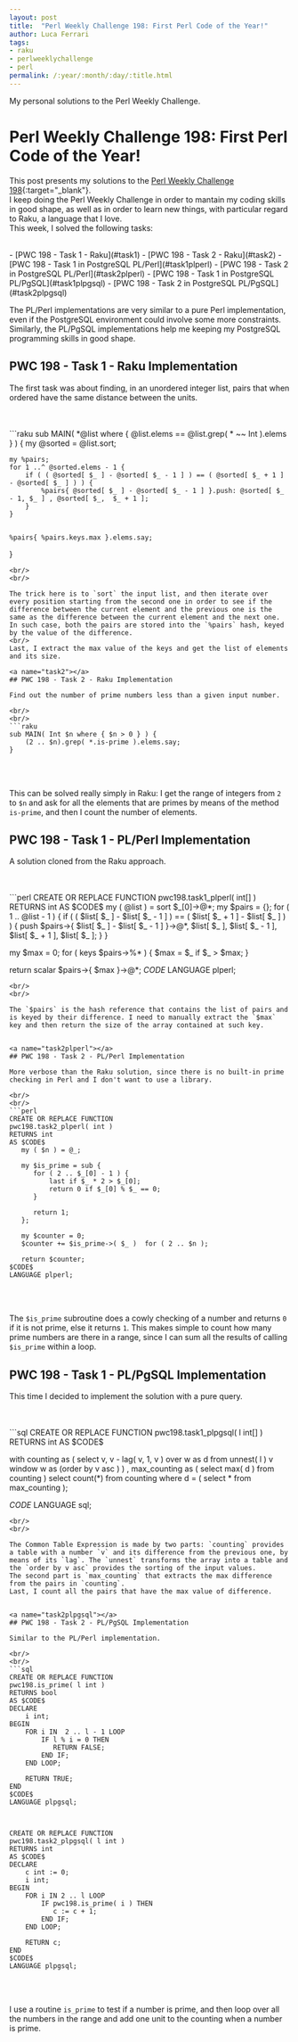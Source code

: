 ```yaml
---
layout: post
title:  "Perl Weekly Challenge 198: First Perl Code of the Year!"
author: Luca Ferrari
tags:
- raku
- perlweeklychallenge
- perl
permalink: /:year/:month/:day/:title.html
---
```

My personal solutions to the Perl Weekly Challenge.

# Perl Weekly Challenge 198: First Perl Code of the Year!

This post presents my solutions to the [Perl Weekly Challenge 198](https://perlweeklychallenge.org/blog/perl-weekly-challenge-198/){:target="_blank"}.
<br/>
I keep doing the Perl Weekly Challenge in order to mantain my coding skills in good shape, as well as in order to learn new things, with particular regard to Raku, a language that I love.
<br/>
This week, I solved the following tasks:

<br/>
- [PWC 198 - Task 1 - Raku](#task1)
- [PWC 198 - Task 2 - Raku](#task2)
- [PWC 198 - Task 1 in PostgreSQL PL/Perl](#task1plperl)
- [PWC 198 - Task 2 in PostgreSQL PL/Perl](#task2plperl)
- [PWC 198 - Task 1 in PostgreSQL PL/PgSQL](#task1plpgsql)
- [PWC 198 - Task 2 in PostgreSQL PL/PgSQL](#task2plpgsql)

The PL/Perl implementations are very similar to a pure Perl implementation, even if the PostgreSQL environment could involve some more constraints. Similarly, the PL/PgSQL implementations help me keeping my PostgreSQL programming skills in good shape.


<a name="task1"></a>
## PWC 198 - Task 1 - Raku Implementation

The first task was about finding, in an unordered integer list, pairs that when ordered have the same distance between the units.

<br/>
<br/>
```raku
sub MAIN( *@list where { @list.elems == @list.grep( * ~~ Int ).elems } ) {
    my @sorted = @list.sort;

    my %pairs;
    for 1 ..^ @sorted.elems - 1 {
		if ( ( @sorted[ $_ ] - @sorted[ $_ - 1 ] ) == ( @sorted[ $_ + 1 ] - @sorted[ $_ ] ) ) {
		    %pairs{ @sorted[ $_ ] - @sorted[ $_ - 1 ] }.push: @sorted[ $_ - 1, $_ ] , @sorted[ $_,  $_ + 1 ];
		}
    }


    %pairs{ %pairs.keys.max }.elems.say;

}

```
<br/>
<br/>

The trick here is to `sort` the input list, and then iterate over every position starting from the second one in order to see if the difference between the current element and the previous one is the same as the difference between the current element and the next one. In such case, both the pairs are stored into the `%pairs` hash, keyed by the value of the difference.
<br/>
Last, I extract the max value of the keys and get the list of elements and its size.

<a name="task2"></a>
## PWC 198 - Task 2 - Raku Implementation

Find out the number of prime numbers less than a given input number.

<br/>
<br/>
```raku
sub MAIN( Int $n where { $n > 0 } ) {
    (2 .. $n).grep( *.is-prime ).elems.say;
}

```
<br/>
<br/>

This can be solved really simply in Raku: I get the range of integers from `2` to `$n` and ask for all the elements that are primes by means of the method `is-prime`, and then I count the number of elements.


<a name="task1plperl"></a>
## PWC 198 - Task 1 - PL/Perl Implementation
A solution cloned from the Raku approach.

<br/>
<br/>
```perl
CREATE OR REPLACE FUNCTION
pwc198.task1_plperl( int[] )
RETURNS int
AS $CODE$
  my ( @list ) = sort $_[0]->@*;
  my $pairs = {};
  for ( 1 .. @list - 1 ) {
      if ( ( $list[ $_ ] - $list[ $_ - 1 ] ) == ( $list[ $_ + 1 ] - $list[ $_ ] ) ) {
      	 push $pairs->{ $list[ $_ ] - $list[ $_ - 1 ] }->@*, $list[ $_ ], $list[ $_ - 1 ], $list[ $_ + 1 ], $list[ $_  ];
      }
  }

  my $max = 0;
  for ( keys $pairs->%* ) {
      $max = $_ if $_ > $max;
  }

  return scalar $pairs->{ $max }->@*;
$CODE$
LANGUAGE plperl;

```
<br/>
<br/>

The `$pairs` is the hash reference that contains the list of pairs and is keyed by their difference. I need to manually extract the `$max` key and then return the size of the array contained at such key.


<a name="task2plperl"></a>
## PWC 198 - Task 2 - PL/Perl Implementation

More verbose than the Raku solution, since there is no built-in prime checking in Perl and I don't want to use a library.

<br/>
<br/>
```perl
CREATE OR REPLACE FUNCTION
pwc198.task2_plperl( int )
RETURNS int
AS $CODE$
   my ( $n ) = @_;

   my $is_prime = sub {
      for ( 2 .. $_[0] - 1 ) {
      	  last if $_ * 2 > $_[0];
      	  return 0 if $_[0] % $_ == 0;
      }

      return 1;
   };

   my $counter = 0;
   $counter += $is_prime->( $_ )  for ( 2 .. $n );

   return $counter;
$CODE$
LANGUAGE plperl;

```
<br/>
<br/>

The `$is_prime` subroutine does a cowly checking of a number and returns `0` if it is not prime, else it returns `1`.
This makes simple to count how many prime numbers are there in a range, since I can sum all the results of calling `$is_prime` within a loop.



<a name="task1plpgsql"></a>
## PWC 198 - Task 1 - PL/PgSQL Implementation

This time I decided to implement the solution with a pure query.

<br/>
<br/>
```sql
CREATE OR REPLACE FUNCTION
pwc198.task1_plpgsql( l int[] )
RETURNS int
AS $CODE$

   with counting as (
      select v, v - lag( v, 1, v ) over w as d
      from unnest( l ) v
      window w as (order by v asc )
   )
   , max_counting as (
     select max( d ) from counting
   )
   select count(*)
   from counting
   where d = ( select * from max_counting );


$CODE$
LANGUAGE sql;

```
<br/>
<br/>

The Common Table Expression is made by two parts: `counting` provides a table with a number `v` and its difference from the previous one, by means of its `lag`. The `unnest` transforms the array into a table and the `order by v asc` provides the sorting of the input values.
The second part is `max_counting` that extracts the max difference from the pairs in `counting`.
Last, I count all the pairs that have the max value of difference.


<a name="task2plpgsql"></a>
## PWC 198 - Task 2 - PL/PgSQL Implementation

Similar to the PL/Perl implementation.

<br/>
<br/>
```sql
CREATE OR REPLACE FUNCTION
pwc198.is_prime( l int )
RETURNS bool
AS $CODE$
DECLARE
	i int;
BEGIN
	FOR i IN  2 .. l - 1 LOOP
	    IF l % i = 0 THEN
	       RETURN FALSE;
	    END IF;
	END LOOP;

	RETURN TRUE;
END
$CODE$
LANGUAGE plpgsql;



CREATE OR REPLACE FUNCTION
pwc198.task2_plpgsql( l int )
RETURNS int
AS $CODE$
DECLARE
	c int := 0;
	i int;
BEGIN
	FOR i IN 2 .. l LOOP
	    IF pwc198.is_prime( i ) THEN
	       c := c + 1;
	    END IF;
	END LOOP;

	RETURN c;
END
$CODE$
LANGUAGE plpgsql;

```
<br/>
<br/>

I use a routine `is_prime` to test if a number is prime, and then loop over all the numbers in the range and add one unit to the counting when a number is prime.
